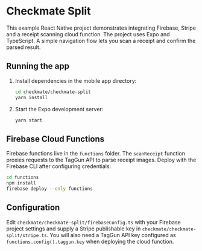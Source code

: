 # Checkmate Split

This example React Native project demonstrates integrating Firebase, Stripe and a receipt scanning cloud function. The project uses Expo and TypeScript. A simple navigation flow lets you scan a receipt and confirm the parsed result.

## Running the app

1. Install dependencies in the mobile app directory:
   ```sh
   cd checkmate/checkmate-split
   yarn install
   ```
2. Start the Expo development server:
   ```sh
   yarn start
   ```

## Firebase Cloud Functions

Firebase functions live in the `functions` folder. The `scanReceipt` function proxies requests to the TagGun API to parse receipt images.
Deploy with the Firebase CLI after configuring credentials:

```sh
cd functions
npm install
firebase deploy --only functions
```

## Configuration

Edit `checkmate/checkmate-split/firebaseConfig.ts` with your Firebase project settings and supply a Stripe publishable key in `checkmate/checkmate-split/stripe.ts`.
You will also need a TagGun API key configured as `functions.config().taggun.key` when deploying the cloud function.
